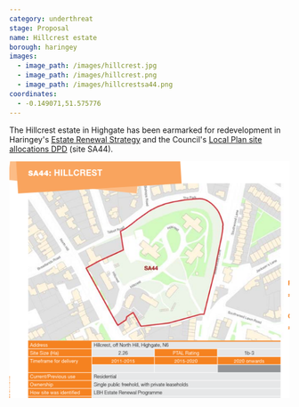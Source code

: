 ```yaml
---
category: underthreat
stage: Proposal
name: Hillcrest estate 
borough: haringey
images:
  - image_path: /images/hillcrest.jpg
  - image_path: /images/hillcrest.png
  - image_path: /images/hillcrestsa44.png
coordinates: 
  - -0.149071,51.575776
---
```

The Hillcrest estate in Highgate has been earmarked for redevelopment in Haringey's [Estate Renewal Strategy](https://www.minutes.haringey.gov.uk/documents/s48324/Housing%20Investment%20and%20Estate%20Renewal%20Strategy%20-%20whole%20report%20-%20Paul%20Munday.pdf) and the Council's [Local Plan site allocations DPD](https://www.haringey.gov.uk/sites/haringeygovuk/files/final_haringey_site_allocations_dtp_online.pdf) (site SA44).

![](/images/hillcrestsa44.png)




